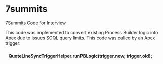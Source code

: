 # 7summits
7Summits Code for Interview

This code was implemented to convert existing Process Builder logic into Apex due to issues SOQL query limits.  This code was called by an Apex trigger:

  <p style="padding:10px"><strong>QuoteLineSyncTriggerHelper.runPBLogic(trigger.new, trigger.old); </strong></p>
